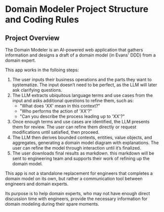 # Domain Modeler Project Structure and Coding Rules

## Project Overview

The Domain Modeler is an AI-powered web application that gathers information and designs a draft of a domain model (in Evans' DDD) from a domain expert.

This app works in the folloing steps:

1. The user inputs their business operations and the parts they want to systematize. The input doesn’t need to be perfect, as the LLM will later ask clarifying questions.
2. The LLM extracts ubiquitous language terms and use cases from the input and asks additional questions to refine them, such as:
   - "What does 'XX' mean in this context?"
   - "Who performs the action of 'XX'?"
   - "Can you describe the process leading up to 'XX'?"
3. Once enough terms and use cases are identified, the LLM presents them for review. The user can refine them directly or request modifications until satisfied, then proceed.
4. The LLM then derives bounded contexts, entities, value objects, and aggregates, generating a domain model diagram with explanations. The user can refine the model through interaction until it’s finalized.
5. The user downloads final results as markdown. this markdown will be sent to engineering team and supports their work of refining up the domain model.

This app is not a standalone replacement for engineers that completes a domain model on its own, but rather a communication tool between engineers and domain experts.  

Its purpose is to help domain experts, who may not have enough direct discussion time with engineers, provide the necessary information for domain modeling during their spare moments.
